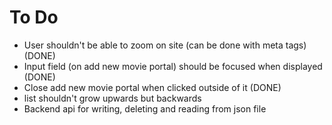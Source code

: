 # To Do

-   User shouldn't be able to zoom on site (can be done with meta tags) (DONE)
-   Input field (on add new movie portal) should be focused when displayed (DONE)
-   Close add new movie portal when clicked outside of it (DONE)
-   list shouldn't grow upwards but backwards
-   Backend api for writing, deleting and reading from json file
